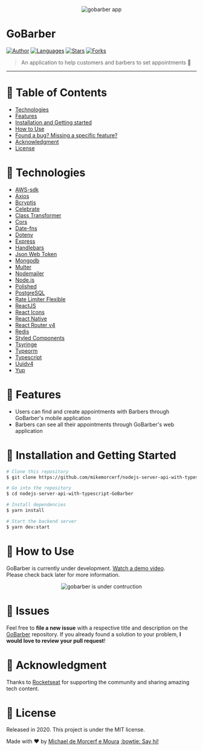 <p align="center">
   <img alt="gobarber app" src="https://res.cloudinary.com/mikemoura/image/upload/v1592012290/go-barber/Screen_Shot_2020-06-12_at_9.37.31_PM_bgb8in.png"/>
</p>

# GoBarber


[![Author](https://img.shields.io/badge/author-mikemorcerf-EE4D64?style=flat-square)](https://github.com/mikemorcerf)
[![Languages](https://img.shields.io/github/languages/count/mikemorcerf/nodejs-server-api-with-typescript-GoBarber?color=%23EE4D64&style=flat-square)](#)
[![Stars](https://img.shields.io/github/stars/mikemorcerf/nodejs-server-api-with-typescript-GoBarber?color=EE4D64&style=flat-square)](https://github.com/mikemorcerf/nodejs-server-api-with-typescript-GoBarber/stargazers)
[![Forks](https://img.shields.io/github/forks/mikemorcerf/nodejs-server-api-with-typescript-GoBarber?color=%23EE4D64&style=flat-square)](https://github.com/mikemorcerf/nodejs-server-api-with-typescript-GoBarber/network/members)

> An application to help customers and barbers to set appointments :haircut:

---

# :pushpin: Table of Contents

* [Technologies](#wrench-technologies)
* [Features](#rocket-features)
* [Installation and Getting started](#construction_worker-installation-and-getting-started)
* [How to Use](#feet-how-to-use)
* [Found a bug? Missing a specific feature?](#bug-issues)
* [Acknowledgment](#clap-acknowledgment)
* [License](#closed_book-license)


# :wrench: Technologies

*  [AWS-sdk](https://docs.aws.amazon.com/sdk-for-javascript/)
*  [Axios](https://github.com/axios/axios)
*  [Bcryptjs](https://github.com/dcodeIO/bcrypt.js)
*  [Celebrate](https://github.com/arb/celebrate)
*  [Class Transformer](https://github.com/typestack/class-transformer)
*  [Cors](https://developer.mozilla.org/en-US/docs/Web/HTTP/CORS)
*  [Date-fns](https://date-fns.org/)
*  [Dotenv](https://github.com/motdotla/dotenv)
*  [Express](https://expressjs.com/)
*  [Handlebars](https://handlebarsjs.com/)
*  [Json Web Token](https://jwt.io/)
*  [Mongodb](https://www.mongodb.com/)
*  [Multer](https://github.com/expressjs/multer)
*  [Nodemailer](https://nodemailer.com/about/)
*  [Node.js](https://nodejs.org/en/)
*  [Polished](https://polished.js.org/)
*  [PostgreSQL](https://www.postgresql.org/)
*  [Rate Limiter Flexible](https://github.com/animir/node-rate-limiter-flexible/wiki/Overall-example)
*  [ReactJS](https://reactjs.org/)
*  [React Icons](https://react-icons.github.io/react-icons/)
*  [React Native](https://reactnative.dev/)
*  [React Router v4](https://github.com/ReactTraining/react-router)
*  [Redis](https://redis.io/)
*  [Styled Components](https://styled-components.com/docs)
*  [Tsyringe](https://github.com/microsoft/tsyringe)
*  [Typeorm](https://typeorm.io/#/)
*  [Typescript](https://www.typescriptlang.org/)
*  [Uuidv4](https://github.com/uuidjs/uuid)
*  [Yup](https://github.com/jquense/yup)

# :rocket: Features

* Users can find and create appointments with Barbers through GoBarber's mobile application
* Barbers can see all their appointments through GoBarber's web application

# :construction_worker: Installation and Getting Started

```bash
# Clone this repository
$ git clone https://github.com/mikemorcerf/nodejs-server-api-with-typescript-GoBarber.git

# Go into the repository
$ cd nodejs-server-api-with-typescript-GoBarber

# Install dependencies
$ yarn install

# Start the backend server
$ yarn dev:start
```

# :feet: How to Use

GoBarber is currently under development. [Watch a demo video](https://www.youtube.com/watch?v=YnjSpmHbaB8&feature=youtu.be).
</br>
Please check back later for more information.
<p align="center">
   <img alt="gobarber is under contruction" src="https://res.cloudinary.com/mikemoura/image/upload/v1592068093/under_construction_jacyru.png"/>
</p>

# :bug: Issues

Feel free to **file a new issue** with a respective title and description on the [GoBarber](https://github.com/mikemorcerf/nodejs-server-api-with-typescript-GoBarber/issues) repository. If you already found a solution to your problem, **I would love to review your pull request**!

# :clap: Acknowledgment

Thanks to [Rocketseat](https://rocketseat.com.br/) for supporting the community and sharing amazing tech content.

# :closed_book: License

Released in 2020.
This project is under the MIT license.


Made with ♥ by [Michael de Morcerf e Moura](https://github.com/mikemorcerf) [:bowtie: Say hi!](https://www.linkedin.com/in/michaelmoura/)
